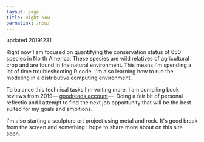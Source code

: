 ```yaml
---
layout: page
title: Right Now
permalink: /now/
---
```


updated 20191231

Right now I am focused on quantifying the conservation status of 650 species in North America. These species are wild relatives of agricultural crop and are found in the natural environment. This means I'm spending a lot of time troubleshooting R code. I'm also learning how to run the modeling in a distributive computing environment.

To balance this technical tasks I'm writing more. I am compiling book reviews from 2019— [goodreads account](www.goodreads.com/carverd)—, Doing a fair bit of personal reflectio and I attempt to find the next job opportunity that will be the best suited for my goals and ambitions.

I'm also starting a sculpture art project using metal and rock. It's good break from the screen and something I hope to share more about on this site soon.
